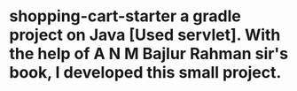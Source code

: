 # shopping-cart-starter a gradle project on Java [Used servlet]. With the help of A N M Bajlur Rahman sir's book, I developed this small project.
